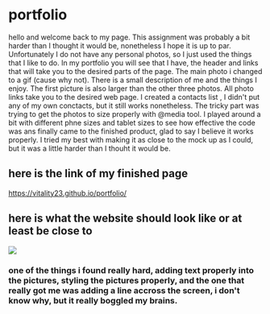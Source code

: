 # portfolio

hello and welcome back to my page. This assignment was probably a bit harder than I thought it would be, nonetheless I hope it is up to par.
Unfortunately I do not have any personal photos, so I just used the things that I like to do.
In my portfolio you will see that I have, the header and links that will take you to the desired parts of the page.
The main photo i changed to a gif (cause why not).
There is a small description of me and the things I enjoy.
The first picture is also larger than the other three photos.
All photo links take you to the desired web page.
I created a contacts list , I didn't put any of my own conctacts, but it still works nonetheless.
The tricky part was trying to get the photos to size properly with @media tool.
I played around a bit with different phne sizes and tablet sizes to see how effective the code was
ans finally came to the finished product, glad to say I believe it works properly.
I tried my best with making it as close to the mock up as I could, but it was a little harder than I thouht it would be.

## here is the link of my finished page
https://vitality23.github.io/portfolio/


## here is what the website should look like or at least be close to 

![](assets/pictures/pictures/02-advanced-css-homework-demo.gif)

### one of the things i found really hard, adding text properly into the pictures, styling the pictures properly, and the one that really got me was adding a line accross the screen, i don't know why, but it really boggled my brains.
